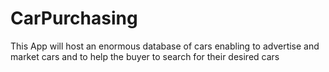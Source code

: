 # CarPurchasing
This App will host an enormous database of cars enabling to advertise and market cars and to help the buyer to search for their desired cars  
